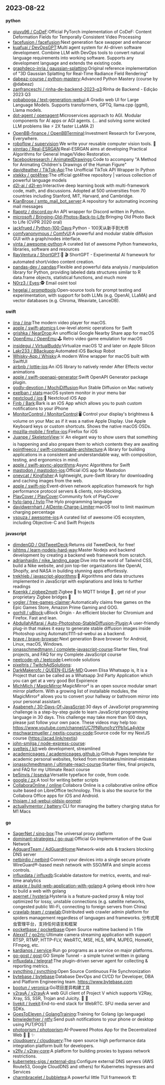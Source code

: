 ## 2023-08-22

#### python
* [qiuyu96 / CoDeF](https://github.com/qiuyu96/CoDeF):Official PyTorch implementation of CoDeF: Content Deformation Fields for Temporally Consistent Video Processing
* [facefusion / facefusion](https://github.com/facefusion/facefusion):Next generation face swapper and enhancer
* [kuafuai / DevOpsGPT](https://github.com/kuafuai/DevOpsGPT):Multi agent system for AI-driven software development. Combine LLM with DevOps tools to convert natural language requirements into working software. Supports any development language and extends the existing code.
* [graphdeco-inria / gaussian-splatting](https://github.com/graphdeco-inria/gaussian-splatting):Original reference implementation of "3D Gaussian Splatting for Real-Time Radiance Field Rendering"
* [dabeaz-course / python-mastery](https://github.com/dabeaz-course/python-mastery):Advanced Python Mastery (course by @dabeaz)
* [zanfranceschi / rinha-de-backend-2023-q3](https://github.com/zanfranceschi/rinha-de-backend-2023-q3):Rinha de Backend - Edição 2023 Q3
* [oobabooga / text-generation-webui](https://github.com/oobabooga/text-generation-webui):A Gradio web UI for Large Language Models. Supports transformers, GPTQ, llama.cpp (ggml), Llama models.
* [dot-agent / openagent](https://github.com/dot-agent/openagent):Microservices approach to AGI. Modular components for AI apps or AGI agents. (... and solving some wicked LLM problems like ⚡ 2X faster LLaMA 2)
* [OpenBB-finance / OpenBBTerminal](https://github.com/OpenBB-finance/OpenBBTerminal):Investment Research for Everyone, Everywhere.
* [roboflow / supervision](https://github.com/roboflow/supervision):We write your reusable computer vision tools.
💜
* [xinntao / Real-ESRGAN](https://github.com/xinntao/Real-ESRGAN):Real-ESRGAN aims at developing Practical Algorithms for General Image/Video Restoration.
* [facebookresearch / AnimatedDrawings](https://github.com/facebookresearch/AnimatedDrawings):Code to accompany "A Method for Animating Children's Drawings of the Human Figure"
* [davidteather / TikTok-Api](https://github.com/davidteather/TikTok-Api):The Unofficial TikTok API Wrapper In Python
* [xtekky / gpt4free](https://github.com/xtekky/gpt4free):The official gpt4free repository | various collection of powerful language models
* [d2l-ai / d2l-en](https://github.com/d2l-ai/d2l-en):Interactive deep learning book with multi-framework code, math, and discussions. Adopted at 500 universities from 70 countries including Stanford, MIT, Harvard, and Cambridge.
* [KianBrose / smtp_mail_bot_server](https://github.com/KianBrose/smtp_mail_bot_server):A repository for automating incoming mail messages
* [Rapptz / discord.py](https://github.com/Rapptz/discord.py):An API wrapper for Discord written in Python.
* [microsoft / Bringing-Old-Photos-Back-to-Life](https://github.com/microsoft/Bringing-Old-Photos-Back-to-Life):Bringing Old Photo Back to Life (CVPR 2020 oral)
* [jackfrued / Python-100-Days](https://github.com/jackfrued/Python-100-Days):Python - 100天从新手到大师
* [comfyanonymous / ComfyUI](https://github.com/comfyanonymous/ComfyUI):A powerful and modular stable diffusion GUI with a graph/nodes interface.
* [vinta / awesome-python](https://github.com/vinta/awesome-python):A curated list of awesome Python frameworks, libraries, software and resources
* [RayVentura / ShortGPT](https://github.com/RayVentura/ShortGPT):🚀
🎬
ShortGPT - Experimental AI framework for automated short/video content creation.
* [pandas-dev / pandas](https://github.com/pandas-dev/pandas):Flexible and powerful data analysis / manipulation library for Python, providing labeled data structures similar to R data.frame objects, statistical functions, and much more
* [N0rz3 / Eyes](https://github.com/N0rz3/Eyes):🕵️ Email osint tool
* [hegelai / prompttools](https://github.com/hegelai/prompttools):Open-source tools for prompt testing and experimentation, with support for both LLMs (e.g. OpenAI, LLaMA) and vector databases (e.g. Chroma, Weaviate, LanceDB).

#### swift
* [iina / iina](https://github.com/iina/iina):The modern video player for macOS.
* [apple / swift-atomics](https://github.com/apple/swift-atomics):Low-level atomic operations for Swift
* [grishka / NearDrop](https://github.com/grishka/NearDrop):An unofficial Google Nearby Share app for macOS
* [OpenEmu / OpenEmu](https://github.com/OpenEmu/OpenEmu):🕹
Retro video game emulation for macOS
* [insidegui / VirtualBuddy](https://github.com/insidegui/VirtualBuddy):Virtualize macOS 12 and later on Apple Silicon
* [Lakr233 / BBackupp](https://github.com/Lakr233/BBackupp):Automated iOS Backup Robot
* [Whisky-App / Whisky](https://github.com/Whisky-App/Whisky):A modern Wine wrapper for macOS built with SwiftUI
* [airbnb / lottie-ios](https://github.com/airbnb/lottie-ios):An iOS library to natively render After Effects vector animations
* [apple / swift-openapi-generator](https://github.com/apple/swift-openapi-generator):Swift OpenAPI Generator package plugin.
* [godly-devotion / MochiDiffusion](https://github.com/godly-devotion/MochiDiffusion):Run Stable Diffusion on Mac natively
* [exelban / stats](https://github.com/exelban/stats):macOS system monitor in your menu bar
* [nextcloud / ios](https://github.com/nextcloud/ios):📱
Nextcloud iOS App
* [Finb / Bark](https://github.com/Finb/Bark):Bark is an iOS App which allows you to push custom notifications to your iPhone
* [MonitorControl / MonitorControl](https://github.com/MonitorControl/MonitorControl):🖥
Control your display's brightness & volume on your Mac as if it was a native Apple Display. Use Apple Keyboard keys or custom shortcuts. Shows the native macOS OSDs.
* [mozilla-mobile / firefox-ios](https://github.com/mozilla-mobile/firefox-ios):Firefox for iOS
* [Juanpe / SkeletonView](https://github.com/Juanpe/SkeletonView):☠️
An elegant way to show users that something is happening and also prepare them to which contents they are awaiting
* [pointfreeco / swift-composable-architecture](https://github.com/pointfreeco/swift-composable-architecture):A library for building applications in a consistent and understandable way, with composition, testing, and ergonomics in mind.
* [apple / swift-async-algorithms](https://github.com/apple/swift-async-algorithms):Async Algorithms for Swift
* [mastodon / mastodon-ios](https://github.com/mastodon/mastodon-ios):Official iOS app for Mastodon
* [onevcat / Kingfisher](https://github.com/onevcat/Kingfisher):A lightweight, pure-Swift library for downloading and caching images from the web.
* [apple / swift-nio](https://github.com/apple/swift-nio):Event-driven network application framework for high performance protocol servers & clients, non-blocking.
* [PlayCover / PlayCover](https://github.com/PlayCover/PlayCover):Community fork of PlayCover
* [hylo-lang / hylo](https://github.com/hylo-lang/hylo):The Hylo programming language
* [davidwernhart / AlDente-Charge-Limiter](https://github.com/davidwernhart/AlDente-Charge-Limiter):macOS tool to limit maximum charging percentage
* [vsouza / awesome-ios](https://github.com/vsouza/awesome-ios):A curated list of awesome iOS ecosystem, including Objective-C and Swift Projects

#### javascript
* [dimdenGD / OldTweetDeck](https://github.com/dimdenGD/OldTweetDeck):Returns old TweetDeck, for free!
* [ishtms / learn-nodejs-hard-way](https://github.com/ishtms/learn-nodejs-hard-way):Master Nodejs and backend development by creating a backend web framework from scratch.
* [adrianhajdin / nike_landing_page](https://github.com/adrianhajdin/nike_landing_page):Dive into the world of Tailwind CSS, build a Nike website, and join top-tier organizations like OpenAI, Shopify, and NASA in building stunning apps effortlessly.
* [trekhleb / javascript-algorithms](https://github.com/trekhleb/javascript-algorithms):📝
Algorithms and data structures implemented in JavaScript with explanations and links to further readings
* [Koenkk / zigbee2mqtt](https://github.com/Koenkk/zigbee2mqtt):Zigbee
🐝
to MQTT bridge
🌉
, get rid of your proprietary Zigbee bridges
🔨
* [vogler / free-games-claimer](https://github.com/vogler/free-games-claimer):Automatically claims free games on the Epic Games Store, Amazon Prime Gaming and GOG.
* [gorhill / uBlock](https://github.com/gorhill/uBlock):uBlock Origin - An efficient blocker for Chromium and Firefox. Fast and lean.
* [AbdullahAlfaraj / Auto-Photoshop-StableDiffusion-Plugin](https://github.com/AbdullahAlfaraj/Auto-Photoshop-StableDiffusion-Plugin):A user-friendly plug-in that makes it easy to generate stable diffusion images inside Photoshop using Automatic1111-sd-webui as a backend.
* [brave / brave-browser](https://github.com/brave/brave-browser):Next generation Brave browser for Android, Linux, macOS, Windows.
* [jonasschmedtmann / complete-javascript-course](https://github.com/jonasschmedtmann/complete-javascript-course):Starter files, final projects, and FAQ for my Complete JavaScript course
* [neetcode-gh / leetcode](https://github.com/neetcode-gh/leetcode):Leetcode solutions
* [pixeltris / TwitchAdSolutions](https://github.com/pixeltris/TwitchAdSolutions):
* [DarkMakerofc / QUEEN-ELISA-MD](https://github.com/DarkMakerofc/QUEEN-ELISA-MD):Queen Elisa Whatsapp is, It is a Project that can be called as a Whatsapp 3rd Party Application which you can get at a very good Bot Expirience
* [MichMich / MagicMirror](https://github.com/MichMich/MagicMirror):MagicMirror² is an open source modular smart mirror platform. With a growing list of installable modules, the MagicMirror² allows you to convert your hallway or bathroom mirror into your personal assistant.
* [Asabeneh / 30-Days-Of-JavaScript](https://github.com/Asabeneh/30-Days-Of-JavaScript):30 days of JavaScript programming challenge is a step-by-step guide to learn JavaScript programming language in 30 days. This challenge may take more than 100 days, please just follow your own pace. These videos may help too: https://www.youtube.com/channel/UC7PNRuno1rzYPb1xLa4yktw
* [mschwarzmueller / nextjs-course-code](https://github.com/mschwarzmueller/nextjs-course-code):Source code for my NextJS course (https://acad.link/nextjs)
* [john-smilga / node-express-course](https://github.com/john-smilga/node-express-course):
* [sveltejs / kit](https://github.com/sveltejs/kit):web development, streamlined
* [academicpages / academicpages.github.io](https://github.com/academicpages/academicpages.github.io):Github Pages template for academic personal websites, forked from mmistakes/minimal-mistakes
* [jonasschmedtmann / ultimate-react-course](https://github.com/jonasschmedtmann/ultimate-react-course):Starter files, final projects, and FAQ for my Ultimate React course
* [be5invis / Iosevka](https://github.com/be5invis/Iosevka):Versatile typeface for code, from code.
* [google / zx](https://github.com/google/zx):A tool for writing better scripts
* [CollaboraOnline / online](https://github.com/CollaboraOnline/online):Collabora Online is a collaborative online office suite based on LibreOffice technology. This is also the source for the Collabora Office apps for iOS and Android.
* [thisjam / sd-webui-oldsix-prompt](https://github.com/thisjam/sd-webui-oldsix-prompt):
* [actuallymentor / battery](https://github.com/actuallymentor/battery):CLI for managing the battery charging status for M1 Macs

#### go
* [SagerNet / sing-box](https://github.com/SagerNet/sing-box):The universal proxy platform
* [dominant-strategies / go-quai](https://github.com/dominant-strategies/go-quai):Official Go Implementation of the Quai Network
* [AdguardTeam / AdGuardHome](https://github.com/AdguardTeam/AdGuardHome):Network-wide ads & trackers blocking DNS server
* [netbirdio / netbird](https://github.com/netbirdio/netbird):Connect your devices into a single secure private WireGuard®-based mesh network with SSO/MFA and simple access controls.
* [influxdata / influxdb](https://github.com/influxdata/influxdb):Scalable datastore for metrics, events, and real-time analytics
* [astaxie / build-web-application-with-golang](https://github.com/astaxie/build-web-application-with-golang):A golang ebook intro how to build a web with golang
* [apernet / hysteria](https://github.com/apernet/hysteria):Hysteria is a feature-packed proxy & relay tool optimized for lossy, unstable connections (e.g. satellite networks, congested public Wi-Fi, connecting to foreign servers from China)
* [crawlab-team / crawlab](https://github.com/crawlab-team/crawlab):Distributed web crawler admin platform for spiders management regardless of languages and frameworks. 分布式爬虫管理平台，支持任何语言和框架
* [pocketbase / pocketbase](https://github.com/pocketbase/pocketbase):Open Source realtime backend in 1 file
* [AlexxIT / go2rtc](https://github.com/AlexxIT/go2rtc):Ultimate camera streaming application with support RTSP, RTMP, HTTP-FLV, WebRTC, MSE, HLS, MP4, MJPEG, HomeKit, FFmpeg, etc.
* [kardianos / service](https://github.com/kardianos/service):Run go programs as a service on major platforms.
* [go-gost / gost](https://github.com/go-gost/gost):GO Simple Tunnel - a simple tunnel written in golang
* [influxdata / telegraf](https://github.com/influxdata/telegraf):The plugin-driven server agent for collecting & reporting metrics.
* [syncthing / syncthing](https://github.com/syncthing/syncthing):Open Source Continuous File Synchronization
* [bytebase / bytebase](https://github.com/bytebase/bytebase):Database DevOps and CI/CD for Developer, DBA and Platform Engineering team. https://www.bytebase.com
* [bootun / veronica](https://github.com/bootun/veronica):Go项目差异构建工具
* [v2rayA / v2rayA](https://github.com/v2rayA/v2rayA):A web GUI client of Project V which supports V2Ray, Xray, SS, SSR, Trojan and Juicity.
🚀
🚀
* [livekit / livekit](https://github.com/livekit/livekit):End-to-end stack for WebRTC. SFU media server and SDKs.
* [GoesToEleven / GolangTraining](https://github.com/GoesToEleven/GolangTraining):Training for Golang (go language)
* [binwiederhier / ntfy](https://github.com/binwiederhier/ntfy):Send push notifications to your phone or desktop using PUT/POST
* [photoprism / photoprism](https://github.com/photoprism/photoprism):AI-Powered Photos App for the Decentralized Web
🌈
💎
✨
* [cloudquery / cloudquery](https://github.com/cloudquery/cloudquery):The open source high performance data integration platform built for developers.
* [v2fly / v2ray-core](https://github.com/v2fly/v2ray-core):A platform for building proxies to bypass network restrictions.
* [kubernetes-sigs / external-dns](https://github.com/kubernetes-sigs/external-dns):Configure external DNS servers (AWS Route53, Google CloudDNS and others) for Kubernetes Ingresses and Services
* [charmbracelet / bubbletea](https://github.com/charmbracelet/bubbletea):A powerful little TUI framework
🏗
